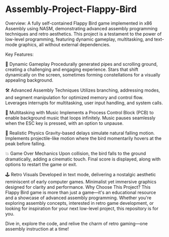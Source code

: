 # Assembly-Project-Flappy-Bird
Overview:
A fully self-contained Flappy Bird game implemented in x86 Assembly using NASM, demonstrating advanced assembly programming techniques and retro aesthetics. This project is a testament to the power of low-level programming, featuring dynamic gameplay, multitasking, and text-mode graphics, all without external dependencies.

Key Features:

🚀 Dynamic Gameplay
Procedurally generated pipes and scrolling ground, creating a challenging and engaging experience.
Stars that shift dynamically on the screen, sometimes forming constellations for a visually appealing background.

🛠️ Advanced Assembly Techniques
Utilizes branching, addressing modes, and segment manipulation for optimized memory and control flow.
Leverages interrupts for multitasking, user input handling, and system calls.

🎵 Multitasking with Music
Implements a Process Control Block (PCB) to enable background music that loops infinitely.
Music pauses seamlessly when the ESC key is pressed, with an option to unpause.

🌟 Realistic Physics
Gravity-based delays simulate natural falling motion.
Implements projectile-like motion where the bird momentarily hovers at the peak before falling.

💥 Game Over Mechanics
Upon collision, the bird falls to the ground dramatically, adding a cinematic touch.
Final score is displayed, along with options to restart the game or exit.

🕹️ Retro Visuals
Developed in text mode, delivering a nostalgic aesthetic reminiscent of early computer games.
Minimalist yet immersive graphics designed for clarity and performance.
Why Choose This Project?
This Flappy Bird game is more than just a game—it's an educational resource and a showcase of advanced assembly programming. Whether you're exploring assembly concepts, interested in retro game development, or looking for inspiration for your next low-level project, this repository is for you.

Dive in, explore the code, and relive the charm of retro gaming—one assembly instruction at a time!
